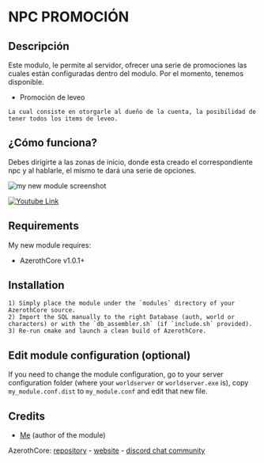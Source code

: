 # NPC PROMOCIÓN


## Descripción

Este modulo, le permite al servidor, ofrecer una serie de promociones las cuales están configuradas dentro del modulo. Por el momento, tenemos disponible.


* Promoción de leveo
```
La cual consiste en otorgarle al dueño de la cuenta, la posibilidad de tener todos los items de leveo.
```

## ¿Cómo funciona?

Debes dirigirte a las zonas de inicio, donde esta creado el correspondiente npc y al hablarle, el mismo te dará una serie de opciones.

![my new module screenshot](/screenshots/my_module.png?raw=true "my new module screenshot")

<!-- Video example - We can't embed videos on github, only on github.io pages. If you can, make an animated gif of your video instead (but it's not needed) -->
[![Youtube Link](https://i.imgur.com/Jhrdgv6.png)](https://www.youtube.com/watch?v=T6UEX47mPeE)


## Requirements

My new module requires:

- AzerothCore v1.0.1+


## Installation

```
1) Simply place the module under the `modules` directory of your AzerothCore source. 
2) Import the SQL manually to the right Database (auth, world or characters) or with the `db_assembler.sh` (if `include.sh` provided).
3) Re-run cmake and launch a clean build of AzerothCore.
```

## Edit module configuration (optional)

If you need to change the module configuration, go to your server configuration folder (where your `worldserver` or `worldserver.exe` is), copy `my_module.conf.dist` to `my_module.conf` and edit that new file.


## Credits

* [Me](https://github.com/pangolp) (author of the module)

AzerothCore: [repository](https://github.com/azerothcore) - [website](http://azerothcore.org/) - [discord chat community](https://discord.gg/PaqQRkd)
